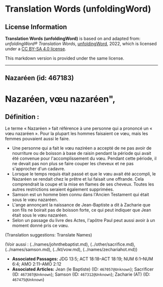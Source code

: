 # Translation Words (unfoldingWord)

## License Information

**Translation Words (unfoldingWord)** is based on and adapted from: _unfoldingWord® Translation Words_, [unfoldingWord](https://unfoldingword.org/utw), 2022, which is licensed under a [CC BY-SA 4.0 license](https://creativecommons.org/licenses/by-sa/4.0/legalcode.en).

This markdown version is provided under the same license.



--------------------------------

## Nazaréen (id: 467183)

Nazaréen, vœu nazaréen",
========================

Définition :
------------

Le terme « Nazaréen » fait référence à une personne qui a prononcé un « vœu nazaréen ». Pour la plupart les hommes faisaient ce vœu, mais les femmes pouvaient aussi le faire.

* Une personne qui a fait le vœu naziréen a accepté de ne pas avoir de nourriture ou de boisson à base de raisin pendant la période qui avait été convenue pour l'accomplissement du vœu. Pendant cette période, il ne devait pas non plus se faire couper les cheveux et ne pas s'approcher d'un cadavre.
* Lorsque le temps requis était passé et que le vœu avait été accompli, le Nazaréen se rendait chez le prêtre et lui faisait une offrande. Cela comprendrait la coupe et la mise en flames de ses cheveux. Toutes les autres restrictions seraient également supprimées.
* Samson est un homme bien connu dans l'Ancien Testament qui était sous le vœu nazaréen.
* L'ange annonçant la naissance de Jean\-Baptiste a dit à Zacharie que son fils ne boirait pas de boisson forte, ce qui peut indiquer que Jean était sous le vœu nazaréen.
* Selon un passage du livre des Actes, l'apôtre Paul peut aussi avoir à un moment donné pris ce vœu.

(Translation suggestions: Translate Names)

(Voir aussi : (../names/johnthebaptist.md), (../other/sacrifice.md), (../names/samson.md), (../kt/vow.md), (../names/zechariahot.md))

* **Associated Passages:** JDG 13:5; ACT 18:18–ACT 18:19; NUM 6:1–NUM 6:4; AMO 2:11–AMO 2:12
* **Associated Articles:** Jean (le Baptiste) (ID: `467057@Unknown`); Sacrificer (ID: `467307@Unknown`); Samson (ID: `467312@Unknown`); Zacharie (AT) (ID: `467475@Unknown`)

